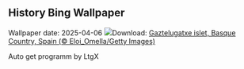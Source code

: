 ## History Bing Wallpaper
Wallpaper date: 2025-04-06
![](https://www.bing.com/th?id=OHR.GaztelugatxeSunset_EN-GB4088567205_UHD.jpg&w=1000)Download: [Gaztelugatxe islet, Basque Country, Spain (© Eloi_Omella/Getty Images)](https://www.bing.com/th?id=OHR.GaztelugatxeSunset_EN-GB4088567205_UHD.jpg)

Auto get programm by LtgX
